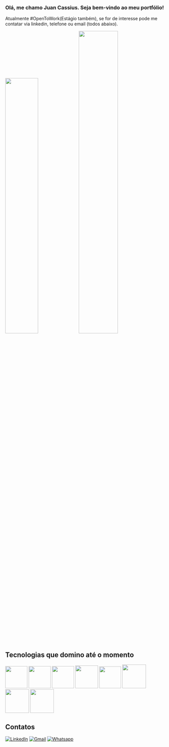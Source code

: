 ### Olá, me chamo Juan Cassius. Seja bem-vindo ao meu portfólio!

<p>Atualmente #OpenToWork(Estágio também), se for de interesse pode me contatar via linkedin, telefone ou email (todos abaixo).</p>

<div>
  <img width="45.5%" src="https://github-readme-stats.vercel.app/api?username=juan-cassius&show_icons=true&theme=nightowl">
  <img width="49.5%" src="https://github-readme-stats.vercel.app/api/top-langs/?username=juan-cassius&hide_progress=true&theme=nightowl">
</div>


## Tecnologias que domino até o momento
<div>
  <img height="70px" src="https://cdn.jsdelivr.net/gh/devicons/devicon/icons/html5/html5-original.svg" />
  <img height="70px" src="https://cdn.jsdelivr.net/gh/devicons/devicon/icons/css3/css3-original.svg" />
  <img height="70px" src="https://cdn.jsdelivr.net/gh/devicons/devicon/icons/javascript/javascript-original.svg" />
  <img height="72px" src="https://cdn.jsdelivr.net/gh/devicons/devicon/icons/react/react-original.svg" />
  <img height="69px"  src="https://cdn.jsdelivr.net/gh/devicons/devicon/icons/jest/jest-plain.svg" />
  <img height="75px" src="https://cdn.jsdelivr.net/gh/devicons/devicon/icons/bootstrap/bootstrap-original.svg" />
  <img height="75px" src="https://cdn.jsdelivr.net/gh/devicons/devicon/icons/sass/sass-original.svg" />
  <img height="75px" src="https://cdn.jsdelivr.net/gh/devicons/devicon/icons/tailwindcss/tailwindcss-plain.svg" />
<!-- Novas ferramentas em breve... -->
</div>

## Contatos

   [![LinkedIn](https://img.shields.io/badge/linkedin-%230077B5.svg?style=for-the-badge&logo=linkedin&logoColor=white)](https://www.linkedin.com/in/juan-cassius/)
   [![Gmail](https://img.shields.io/badge/Gmail-D14836?style=for-the-badge&logo=gmail&logoColor=white)](mailto:cassjuan@hotmail.com)
   [![Whatsapp](https://img.shields.io/badge/WhatsApp-25D366?style=for-the-badge&logo=whatsapp&logoColor=white)](https://wa.link/9ee6vg)
  



